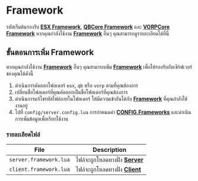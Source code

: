 # Framework

รหัสเริ่มต้นรองรับ **[ESX Framework](https://github.com/esx-framework)**, **[QBCore Framework](https://github.com/qbcore-framework)** และ **[VORPCore Framework](https://github.com/VORPCORE)** หากคุณกำลังใช้งาน **[Framework](https://en.wikipedia.org/wiki/Framework)** อื่นๆ คุณสามารถดูรายละเอียดได้ที่นี่

## ขั้นตอนการเพิ่ม Framework

หากคุณกำลังใช้งาน **[Framework](https://en.wikipedia.org/wiki/Framework)** อื่นๆ คุณสามารถเพิ่ม **[Framework](https://en.wikipedia.org/wiki/Framework)** เพื่อให้รองรับกับเซิร์ฟเวอร์ของคุณได้ดังนี้

1. ดำเนินการคัดลอกโฟลเดอร์ `esx`, `qb` หรือ `vorp` ตามที่คุณต้องการ
2. เปลี่ยนชื่อโฟลเดอร์ที่คุณคัดลอกเป็นชื่อโฟลเดอร์ที่คุณต้องการ
3. ดำเนินการแก้ไขรหัสไฟล์ภายในโฟลเดอร์ ให้มีความเข้ากันได้กับ **[Framework](https://en.wikipedia.org/wiki/Framework)** ที่คุณกำลังใช้งานอยู่
4. ไปที่ `config/server.config.lua` การกำหนดค่า **[CONFIG.Frameworks](../config/server.md#frameworks)** และดำเนินการเพิ่มข้อมูลเพื่อเรียกใช้งาน

### รายละเอียดไฟล์

| File                     | Description                                                
|--------------------------|------------------------------------------------------------------------------------------------------------------------------------------------------
| `server.framework.lua`   | ไฟล์จะถูกโหลดทางฝั่ง **[Server](https://docs.fivem.net/docs/scripting-reference/resource-manifest/resource-manifest/#server_script)**
| `client.framework.lua`   | ไฟล์จะถูกโหลดทางฝั่ง **[Client](https://docs.fivem.net/docs/scripting-reference/resource-manifest/resource-manifest/#client_script)**
